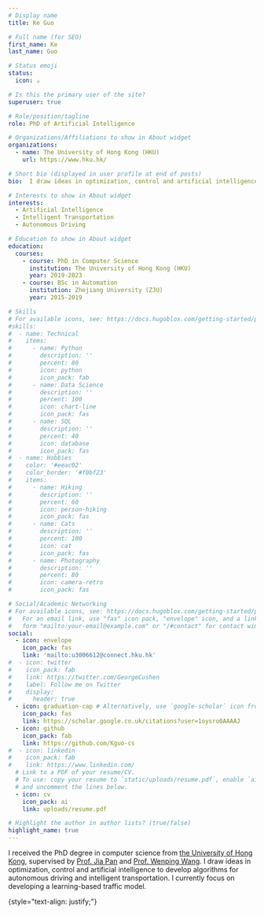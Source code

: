 ```yaml
---
# Display name
title: Ke Guo

# Full name (for SEO)
first_name: Ke
last_name: Guo

# Status emoji
status:
  icon: ☕️

# Is this the primary user of the site?
superuser: true

# Role/position/tagline
role: PhD of Artificial Intelligence

# Organizations/Affiliations to show in About widget
organizations:
  - name: The University of Hong Kong (HKU)
    url: https://www.hku.hk/

# Short bio (displayed in user profile at end of posts)
bio:  I draw ideas in optimization, control and artificial intelligence to develop algorithms for autonomous driving and intelligent transportation.

# Interests to show in About widget
interests:
  - Artificial Intelligence
  - Intelligent Transportation
  - Autonomous Driving

# Education to show in About widget
education:
  courses:
    - course: PhD in Computer Science
      institution: The University of Hong Kong (HKU)
      year: 2019-2023
    - course: BSc in Automation
      institution: Zhejiang University (ZJU)
      year: 2015-2019

# Skills
# For available icons, see: https://docs.hugoblox.com/getting-started/page-builder/#icons
#skills:
#  - name: Technical
#    items:
#      - name: Python
#        description: ''
#        percent: 80
#        icon: python
#        icon_pack: fab
#      - name: Data Science
#        description: ''
#        percent: 100
#        icon: chart-line
#        icon_pack: fas
#      - name: SQL
#        description: ''
#        percent: 40
#        icon: database
#        icon_pack: fas
#  - name: Hobbies
#    color: '#eeac02'
#    color_border: '#f0bf23'
#    items:
#      - name: Hiking
#        description: ''
#        percent: 60
#        icon: person-hiking
#        icon_pack: fas
#      - name: Cats
#        description: ''
#        percent: 100
#        icon: cat
#        icon_pack: fas
#      - name: Photography
#        description: ''
#        percent: 80
#        icon: camera-retro
#        icon_pack: fas

# Social/Academic Networking
# For available icons, see: https://docs.hugoblox.com/getting-started/page-builder/#icons
#   For an email link, use "fas" icon pack, "envelope" icon, and a link in the
#   form "mailto:your-email@example.com" or "/#contact" for contact widget.
social:
  - icon: envelope
    icon_pack: fas
    link: 'mailto:u3006612@connect.hku.hk'
#  - icon: twitter
#    icon_pack: fab
#    link: https://twitter.com/GeorgeCushen
#    label: Follow me on Twitter
#    display:
#      header: true
  - icon: graduation-cap # Alternatively, use `google-scholar` icon from `ai` icon pack
    icon_pack: fas
    link: https://scholar.google.co.uk/citations?user=1oysro0AAAAJ
  - icon: github
    icon_pack: fab
    link: https://github.com/Kguo-cs
#  - icon: linkedin
#    icon_pack: fab
#    link: https://www.linkedin.com/
  # Link to a PDF of your resume/CV.
  # To use: copy your resume to `static/uploads/resume.pdf`, enable `ai` icons in `params.yaml`,
  # and uncomment the lines below.
  - icon: cv
    icon_pack: ai
    link: uploads/resume.pdf

# Highlight the author in author lists? (true/false)
highlight_name: true
---
```

I received the PhD degree in computer science from [the University of Hong Kong](https://www.hku.hk), supervised by [Prof. Jia Pan](https://www.cs.hku.hk/people/academic-staff/jpan) and [Prof. Wenping Wang](https://www.cs.hku.hk/people/academic-staff/wenping). I draw ideas in optimization, control and artificial intelligence to develop algorithms for autonomous driving and intelligent transportation. I currently focus on developing a learning-based traffic model. 

{style="text-align: justify;"}
